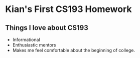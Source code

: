 # Kian's First CS193 Homework 

## Things I love about CS193
- Informational
- Enthusiastic mentors
- Makes me feel comfortable about the beginning of college.

